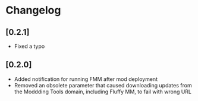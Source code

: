 # Changelog

## [0.2.1]
- Fixed a typo

## [0.2.0]
- Added notification for running FMM after mod deployment
- Removed an obsolete parameter that caused downloading updates from the Moddding Tools domain, including Fluffy MM, to fail with wrong URL